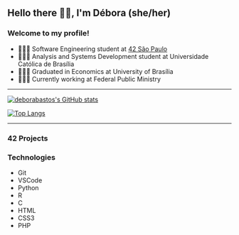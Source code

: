 ## Hello there 👋🏽, I'm Débora (she/her)
### Welcome to my profile!

- 👩🏽‍💻 Software Engineering student at [42 São Paulo](https://www.42sp.org.br/)
- 👩🏽‍💻 Analysis and Systems Development student at Universidade Católica de Brasília
- 👩🏽‍🎓 Graduated in Economics at University of Brasília
- 👩🏽‍💼 Currently working at Federal Public Ministry

---

[![deborabastos's GitHub stats](https://github-readme-stats.vercel.app/api?username=deborabastos&show_icons=true&theme=radical)](https://github.com/anuraghazra/github-readme-stats)

[![Top Langs](https://github-readme-stats.vercel.app/api/top-langs/?username=deborabastos&layout=compact&show_icons=true&theme=radical)](https://github.com/anuraghazra/github-readme-stats)

---
### 42 Projects





### Technologies
- Git
- VSCode
- Python
- R
- C
- HTML
- CSS3
- PHP
